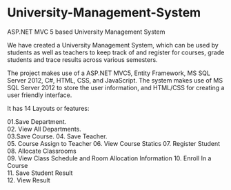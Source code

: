 # University-Management-System

ASP.NET MVC 5 based University Management System

We have created a University Management System, which can be used by students as well as teachers to keep track of and register for courses, grade students and trace results across various semesters.

The project makes use of a ASP.NET MVC5, Entity Framework, MS SQL Server 2012, C#, HTML, CSS, and JavaScript. The system makes use of MS SQL Server 2012 to store the user information, and HTML/CSS for creating a user friendly interface. 

It has 14 Layouts or features:

01.Save Department.      
02. View All Departments.    
03.Save Course.
04. Save Teacher.        
05. Course Assign to Teacher 
06. View Course Statics
07. Register Student     
08. Allocate Classrooms      
09. View Class Schedule and Room Allocation Information
10. Enroll In a Course   
11. Save Student Result      
12. View Result

